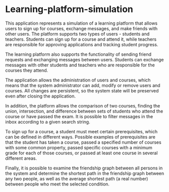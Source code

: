 # Learning-platform-simulation

This application represents a simulation of a learning platform that allows users to sign up for courses, exchange messages, and make friends with other users. The platform supports two types of users - students and teachers. Students can sign up for a course and attend it, while teachers are responsible for approving applications and tracking student progress.

The learning platform also supports the functionality of sending friend requests and exchanging messages between users. Students can exchange messages with other students and teachers who are responsible for the courses they attend.

The application allows the administration of users and courses, which means that the system administrator can add, modify or remove users and courses. All changes are persistent, so the system state will be preserved even after closing the application.

In addition, the platform allows the comparison of two courses, finding the union, intersection, and difference between sets of students who attend the course or have passed the exam. It is possible to filter messages in the inbox according to a given search string.

To sign up for a course, a student must meet certain prerequisites, which can be defined in different ways. Possible examples of prerequisites are that the student has taken a course, passed a specified number of courses with some common property, passed specific courses with a minimum grade for each of those courses, or passed at least one course in several different areas.

Finally, it is possible to examine the friendship graph between all persons in the system and determine the shortest path in the friendship graph between any two people, as well as the average shortest path (a real number) between people who meet the selected condition.
